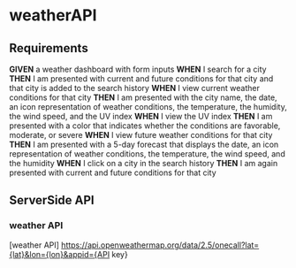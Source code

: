 # weatherAPI

## **Requirements**

**GIVEN** a weather dashboard with form inputs
**WHEN** I search for a city
**THEN** I am presented with current and future conditions for that city and that city is added to the search history
**WHEN** I view current weather conditions for that city
**THEN** I am presented with the city name, the date, an icon representation of weather conditions, the temperature, the humidity, the wind speed, and the UV index
**WHEN** I view the UV index
**THEN** I am presented with a color that indicates whether the conditions are favorable, moderate, or severe
**WHEN** I view future weather conditions for that city
**THEN** I am presented with a 5-day forecast that displays the date, an icon representation of weather conditions, the temperature, the wind speed, and the humidity
**WHEN** I click on a city in the search history
**THEN** I am again presented with current and future conditions for that city   

## **ServerSide API**

### **weather API**
[weather API] https://api.openweathermap.org/data/2.5/onecall?lat={lat}&lon={lon}&appid={API key}
